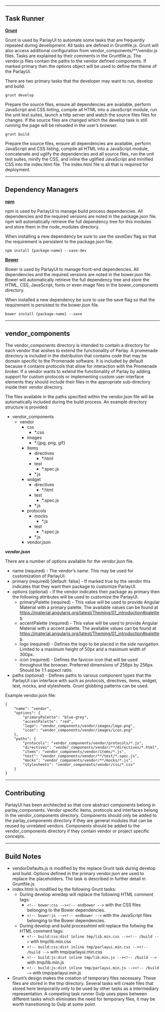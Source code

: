 -----------
Task Runner
-----------

**[Grunt](http://gruntjs.com)**

Grunt is used by ParlayUI to automate some tasks that are frequently repeated during development. All tasks are defined in Gruntfile.js. Grunt will also access additional configuration from vendor_components/**/vendor.js files. Tasks are explained by their comments in the Gruntfile.js. The vendor.js files contain the paths to the vendor defined components. If marked primary then the options object will be used to define the theme of the ParlayUI.

There are two primary tasks that the developer may want to run, develop and build.

    grunt develop

Prepare the source files, ensure all dependencies are available, perform JavaScript and CSS linting, compile all HTML into a JavaScript module, run the unit test suites, launch a http server and watch the source files files for changes. If the source files are changed which the develop task is still running the page will be reloaded in the user’s browser.

    grunt build
    
Prepare the source files, ensure all dependencies are available, perform JavaScript and CSS listing, compile all HTML into a JavaScript module, concatenate and uglify the dependencies and all source files, run the unit test suites, minify the CSS, and inline the uglified JavaScript and minified CSS into the index.html file. The index.html file is all that is required for deployment.

-------------------
Dependency Managers
-------------------

**[npm](https://www.npmjs.com/)**

npm is used by ParlayUI to manage build process dependencies. All dependencies and the required versions are noted in the package.json file. npm will automatically retrieve the full dependency tree for this modules and store them in the node_modules directory.

When installing a new dependency be sure to use the saveDev flag so that the requirement is persistent to the package.json file.

    npm install {package-name} --save-dev


**[Bower](http://bower.io/)**

Bower is used by ParlayUI to manage front-end dependencies. All dependencies and the required versions are noted in the bower.json file. Bower will automatically retrieve the full dependency tree and store the HTML, CSS, JavaScript, fonts or even image files in the bower_components directory.

When installed a new dependency be sure to use the save flag so that the requirement is persisted to the bower.json file.

    bower install {package-name} --save

-----------------
vendor_components
-----------------

The vendor_components directory is intended to contain a directory for each vendor that wishes to extend the functionality of Parlay. A promenade directory is included in the distribution that contains code that may be domain specific to the Promenade software. It is included by default because it contains protocols that allow for interaction with the Promenade broker. If a vendor wants to extend the functionality of Parlay by adding support for custom protocols or implementing custom user interface elements they should include their files in the appropriate sub-directory inside their vendor directory.

The files available in the paths specified within the vendor.json file will be automatically included during the build process. An example directory structure is provided:

- vendor_components
    - vendor
        - css
            - *.css
        - images
            - *.{jpg, png, gif}
        - items
            - directives
                - *.html
            - test
                - *.spec.js
            - *.js
        - widget
            - directives
                - *.html
            - test
                - *.spec.js
            - *.js
        - protocols
            - mocks
                - *.js
            - test
                - *.spec.js
            - *.js
        - vendor.json
        
        
***vendor.json***

There are a number of options available for the vendor.json file.

- name (required) - The vendor’s name. This may be used for customization of ParlayUI.
- primary (required) [default: false] - If marked true by the vendor this indicates that they want their package to customize ParlayUI.
- options (optional) - If the vendor indicates their package as primary then the following attributes will be used to customize the ParlayUI.
    - primaryPalette (required) - This value will be used to provide Angular Material with a primary palette. The available values can be found at https://material.angularjs.org/latest/Theming/01_introduction#palettes.
    - accentPalette (required) - This value will be used to provide Angular Material with a accent palette. The available values can be found at https://material.angularjs.org/latest/Theming/01_introduction#palettes.
    - logo (required) - Defines the logo to be placed in the side navigation. Limited to a maximum height of 50px and a maximum width of 300px.
    - icon (required) - Defines the favicon icon that will be used throughout the browser. Preferred dimensions of 256px by 256px. Should be 1:1 aspect ratio.
- paths (optional) - Defines paths to various component types that the ParlayUI can interface with such as protocols, directives, items, widget, test, mocks, and stylesheets. Grunt globbing patterns can be used.

Example vendor.json file:

```
{
    "name": "vendor",
    "options": {
        "primaryPalette": "blue-grey",
        "accentPalette": "red",
        "logo": "vendor_components/vendor/images/logo.png",
        "icon": "vendor_components/vendor/images/icon.png"
    },
    "paths": {
        "protocols": "vendor_components/vendor/protocols/*.js",
        "directives": "vendor_components/vendor/**/directives/*.html",
        "items": "vendor_components/vendor/items/*.js",
        "test": "vendor_components/vendor/**/test/*.spec.js",
        "mocks": "vendor_components/vendor/**/mocks/*.js",
        "stylesheets": "vendor_components/vendor/css/*.css"
    }
}
```

------------
Contributing
------------

ParlayUI has been architected so that core abstract components belong in parlay_components. Vendor specific items, protocols and interfaces belong in the vendor_components directory. Components should only be added to the parlay_components directory if they are general modules that can be reused by unrelated vendors. Components should be added to the vendor_components directory if they contain vendor or project specific concepts.

-----
Build Notes
-----

- vendorDefaults.js is modified by the replace Grunt task during develop and build. Options defined in the primary vendor.json are used to replace the placeholders. The task is described in further detail in Gruntfile.js.
- index.html is modified by the following Grunt tasks:
    - During develop wiredep will replace the following HTML comment tags:
        - ```<!-- bower:css --><!-- endbower -->``` with the CSS files belonging to the Bower dependencies.
        - ```<!-- bower:js --><!-- endbower -->``` with the JavaScript files belonging to the Bower dependencies.
    - During develop and build processhtml will replace the follwing the HTML comment tags:
        - ```<!-- build:css:dist inline tmp/lib.min.css --><!-- /build -->``` with tmp/lib.min.css
        - ```<!-- build:css:dist inline tmp/parlayui.min.css --><!-- /build -->``` with tmp/parlayui.min.css
        - ```<!-- build:js:dist inline tmp/lib.min.js --><!-- /build -->``` with tmp/lib.min.js
        - ```<!-- build:js:dist inline tmp/parlayui.min.js --><!-- /build —>``` with tmp/parlayui.min.js
- Grunt’s design makes the creation of temporary files necessary. These files are stored in the tmp directory. Several tasks will create files that stored here temporarily only to be used by other tasks as a intermediary representation. A competing task runner Gulp uses pipes between different tasks which eliminates the need for temporary files, it may be worth transitioning to Gulp at some point.